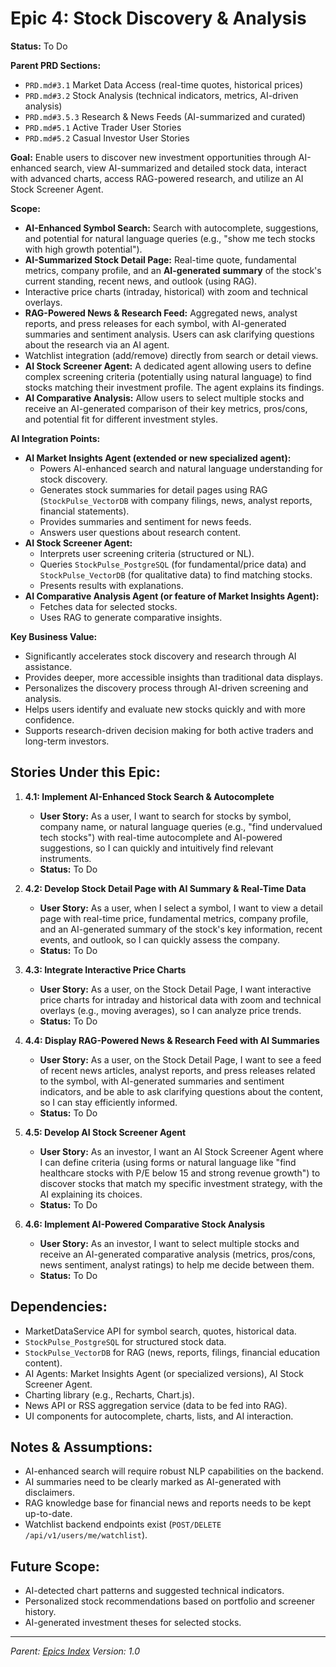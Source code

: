 # Epic 4: Stock Discovery & Analysis

**Status:** To Do

**Parent PRD Sections:**

- `PRD.md#3.1` Market Data Access (real-time quotes, historical prices)
- `PRD.md#3.2` Stock Analysis (technical indicators, metrics, AI-driven analysis)
- `PRD.md#3.5.3` Research & News Feeds (AI-summarized and curated)
- `PRD.md#5.1` Active Trader User Stories
- `PRD.md#5.2` Casual Investor User Stories

**Goal:**
Enable users to discover new investment opportunities through AI-enhanced search, view AI-summarized and detailed stock data, interact with advanced charts, access RAG-powered research, and utilize an AI Stock Screener Agent.

**Scope:**

- **AI-Enhanced Symbol Search:** Search with autocomplete, suggestions, and potential for natural language queries (e.g., "show me tech stocks with high growth potential").
- **AI-Summarized Stock Detail Page:** Real-time quote, fundamental metrics, company profile, and an **AI-generated summary** of the stock's current standing, recent news, and outlook (using RAG).
- Interactive price charts (intraday, historical) with zoom and technical overlays.
- **RAG-Powered News & Research Feed:** Aggregated news, analyst reports, and press releases for each symbol, with AI-generated summaries and sentiment analysis. Users can ask clarifying questions about the research via an AI agent.
- Watchlist integration (add/remove) directly from search or detail views.
- **AI Stock Screener Agent:** A dedicated agent allowing users to define complex screening criteria (potentially using natural language) to find stocks matching their investment profile. The agent explains its findings.
- **AI Comparative Analysis:** Allow users to select multiple stocks and receive an AI-generated comparison of their key metrics, pros/cons, and potential fit for different investment styles.

**AI Integration Points:**

- **AI Market Insights Agent (extended or new specialized agent):**
  - Powers AI-enhanced search and natural language understanding for stock discovery.
  - Generates stock summaries for detail pages using RAG (`StockPulse_VectorDB` with company filings, news, analyst reports, financial statements).
  - Provides summaries and sentiment for news feeds.
  - Answers user questions about research content.
- **AI Stock Screener Agent:**
  - Interprets user screening criteria (structured or NL).
  - Queries `StockPulse_PostgreSQL` (for fundamental/price data) and `StockPulse_VectorDB` (for qualitative data) to find matching stocks.
  - Presents results with explanations.
- **AI Comparative Analysis Agent (or feature of Market Insights Agent):**
  - Fetches data for selected stocks.
  - Uses RAG to generate comparative insights.

**Key Business Value:**

- Significantly accelerates stock discovery and research through AI assistance.
- Provides deeper, more accessible insights than traditional data displays.
- Personalizes the discovery process through AI-driven screening and analysis.
- Helps users identify and evaluate new stocks quickly and with more confidence.
- Supports research-driven decision making for both active traders and long-term investors.

## Stories Under this Epic:

1.  **4.1: Implement AI-Enhanced Stock Search & Autocomplete**

    - **User Story:** As a user, I want to search for stocks by symbol, company name, or natural language queries (e.g., "find undervalued tech stocks") with real-time autocomplete and AI-powered suggestions, so I can quickly and intuitively find relevant instruments.
    - **Status:** To Do

2.  **4.2: Develop Stock Detail Page with AI Summary & Real-Time Data**

    - **User Story:** As a user, when I select a symbol, I want to view a detail page with real-time price, fundamental metrics, company profile, and an AI-generated summary of the stock's key information, recent events, and outlook, so I can quickly assess the company.
    - **Status:** To Do

3.  **4.3: Integrate Interactive Price Charts**

    - **User Story:** As a user, on the Stock Detail Page, I want interactive price charts for intraday and historical data with zoom and technical overlays (e.g., moving averages), so I can analyze price trends.
    - **Status:** To Do

4.  **4.4: Display RAG-Powered News & Research Feed with AI Summaries**

    - **User Story:** As a user, on the Stock Detail Page, I want to see a feed of recent news articles, analyst reports, and press releases related to the symbol, with AI-generated summaries and sentiment indicators, and be able to ask clarifying questions about the content, so I can stay efficiently informed.
    - **Status:** To Do

5.  **4.5: Develop AI Stock Screener Agent**

    - **User Story:** As an investor, I want an AI Stock Screener Agent where I can define criteria (using forms or natural language like "find healthcare stocks with P/E below 15 and strong revenue growth") to discover stocks that match my specific investment strategy, with the AI explaining its choices.
    - **Status:** To Do

6.  **4.6: Implement AI-Powered Comparative Stock Analysis**
    - **User Story:** As an investor, I want to select multiple stocks and receive an AI-generated comparative analysis (metrics, pros/cons, news sentiment, analyst ratings) to help me decide between them.
    - **Status:** To Do

## Dependencies:

- MarketDataService API for symbol search, quotes, historical data.
- `StockPulse_PostgreSQL` for structured stock data.
- `StockPulse_VectorDB` for RAG (news, reports, filings, financial education content).
- AI Agents: Market Insights Agent (or specialized versions), AI Stock Screener Agent.
- Charting library (e.g., Recharts, Chart.js).
- News API or RSS aggregation service (data to be fed into RAG).
- UI components for autocomplete, charts, lists, and AI interaction.

## Notes & Assumptions:

- AI-enhanced search will require robust NLP capabilities on the backend.
- AI summaries need to be clearly marked as AI-generated with disclaimers.
- RAG knowledge base for financial news and reports needs to be kept up-to-date.
- Watchlist backend endpoints exist (`POST/DELETE /api/v1/users/me/watchlist`).

## Future Scope:

- AI-detected chart patterns and suggested technical indicators.
- Personalized stock recommendations based on portfolio and screener history.
- AI-generated investment theses for selected stocks.

---

_Parent: [Epics Index](index.md)_
_Version: 1.0_
